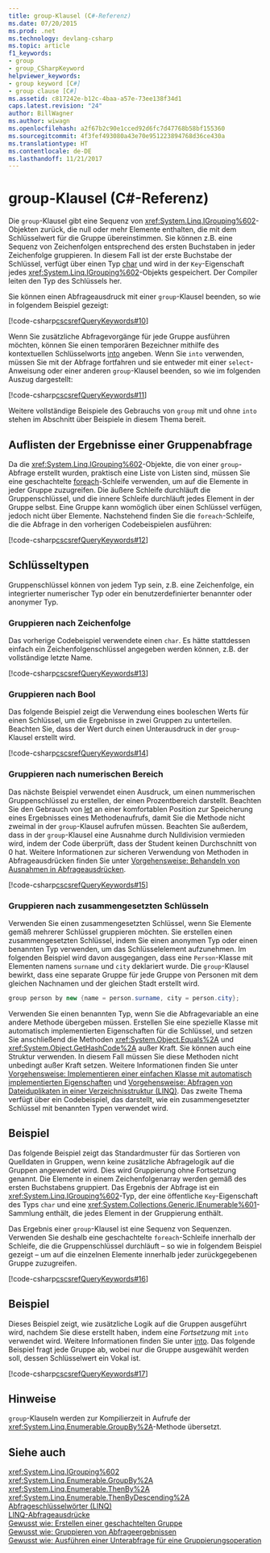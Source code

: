 ```yaml
---
title: group-Klausel (C#-Referenz)
ms.date: 07/20/2015
ms.prod: .net
ms.technology: devlang-csharp
ms.topic: article
f1_keywords:
- group
- group_CSharpKeyword
helpviewer_keywords:
- group keyword [C#]
- group clause [C#]
ms.assetid: c817242e-b12c-4baa-a57e-73ee138f34d1
caps.latest.revision: "24"
author: BillWagner
ms.author: wiwagn
ms.openlocfilehash: a2f67b2c90e1cced92d6fc7d47768b58bf155360
ms.sourcegitcommit: 4f3fef493080a43e70e951223894768d36ce430a
ms.translationtype: HT
ms.contentlocale: de-DE
ms.lasthandoff: 11/21/2017
---
```

# <a name="group-clause-c-reference"></a>group-Klausel (C#-Referenz)
Die `group`-Klausel gibt eine Sequenz von <xref:System.Linq.IGrouping%602>-Objekten zurück, die null oder mehr Elemente enthalten, die mit dem Schlüsselwert für die Gruppe übereinstimmen. Sie können z.B. eine Sequenz von Zeichenfolgen entsprechend des ersten Buchstaben in jeder Zeichenfolge gruppieren. In diesem Fall ist der erste Buchstabe der Schlüssel, verfügt über einen Typ [char](../../../csharp/language-reference/keywords/char.md) und wird in der `Key`-Eigenschaft jedes <xref:System.Linq.IGrouping%602>-Objekts gespeichert. Der Compiler leiten den Typ des Schlüssels her.  
  
 Sie können einen Abfrageausdruck mit einer `group`-Klausel beenden, so wie in folgendem Beispiel gezeigt:  
  
 [!code-csharp[cscsrefQueryKeywords#10](../../../csharp/language-reference/keywords/codesnippet/CSharp/group-clause_1.cs)]  
  
 Wenn Sie zusätzliche Abfragevorgänge für jede Gruppe ausführen möchten, können Sie einen temporären Bezeichner mithilfe des kontextuellen Schlüsselworts [into](../../../csharp/language-reference/keywords/into.md) angeben. Wenn Sie `into` verwenden, müssen Sie mit der Abfrage fortfahren und sie entweder mit einer `select`-Anweisung oder einer anderen `group`-Klausel beenden, so wie im folgenden Auszug dargestellt:  
  
 [!code-csharp[cscsrefQueryKeywords#11](../../../csharp/language-reference/keywords/codesnippet/CSharp/group-clause_2.cs)]  
  
 Weitere vollständige Beispiele des Gebrauchs von `group` mit und ohne `into` stehen im Abschnitt über Beispiele in diesem Thema bereit.  
  
## <a name="enumerating-the-results-of-a-group-query"></a>Auflisten der Ergebnisse einer Gruppenabfrage  
 Da die <xref:System.Linq.IGrouping%602>-Objekte, die von einer `group`-Abfrage erstellt wurden, praktisch eine Liste von Listen sind, müssen Sie eine geschachtelte [foreach](../../../csharp/language-reference/keywords/foreach-in.md)-Schleife verwenden, um auf die Elemente in jeder Gruppe zuzugreifen. Die äußere Schleife durchläuft die Gruppenschlüssel, und die innere Schleife durchläuft jedes Element in der Gruppe selbst. Eine Gruppe kann womöglich über einen Schlüssel verfügen, jedoch nicht über Elemente. Nachstehend finden Sie die `foreach`-Schleife, die die Abfrage in den vorherigen Codebeispielen ausführen:  
  
 [!code-csharp[cscsrefQueryKeywords#12](../../../csharp/language-reference/keywords/codesnippet/CSharp/group-clause_3.cs)]  
  
## <a name="key-types"></a>Schlüsseltypen  
 Gruppenschlüssel können von jedem Typ sein, z.B. eine Zeichenfolge, ein integrierter numerischer Typ oder ein benutzerdefinierter benannter oder anonymer Typ.  
  
### <a name="grouping-by-string"></a>Gruppieren nach Zeichenfolge  
 Das vorherige Codebeispiel verwendete einen `char`. Es hätte stattdessen einfach ein Zeichenfolgenschlüssel angegeben werden können, z.B. der vollständige letzte Name.  
  
 [!code-csharp[cscsrefQueryKeywords#13](../../../csharp/language-reference/keywords/codesnippet/CSharp/group-clause_4.cs)]  
  
### <a name="grouping-by-bool"></a>Gruppieren nach Bool  
 Das folgende Beispiel zeigt die Verwendung eines booleschen Werts für einen Schlüssel, um die Ergebnisse in zwei Gruppen zu unterteilen. Beachten Sie, dass der Wert durch einen Unterausdruck in der `group`-Klausel erstellt wird.  
  
 [!code-csharp[cscsrefQueryKeywords#14](../../../csharp/language-reference/keywords/codesnippet/CSharp/group-clause_5.cs)]  
  
### <a name="grouping-by-numeric-range"></a>Gruppieren nach numerischen Bereich  
 Das nächste Beispiel verwendet einen Ausdruck, um einen nummerischen Gruppenschlüssel zu erstellen, der einen Prozentbereich darstellt. Beachten Sie den Gebrauch von [let](../../../csharp/language-reference/keywords/let-clause.md) an einer komfortablen Position zur Speicherung eines Ergebnisses eines Methodenaufrufs, damit Sie die Methode nicht zweimal in der `group`-Klausel aufrufen müssen. Beachten Sie außerdem, dass in der `group`-Klausel eine Ausnahme durch Nulldivision vermieden wird, indem der Code überprüft, dass der Student keinen Durchschnitt von 0 hat. Weitere Informationen zur sicheren Verwendung von Methoden in Abfrageausdrücken finden Sie unter [Vorgehensweise: Behandeln von Ausnahmen in Abfrageausdrücken](../../../csharp/programming-guide/linq-query-expressions/how-to-handle-exceptions-in-query-expressions.md).  
  
 [!code-csharp[cscsrefQueryKeywords#15](../../../csharp/language-reference/keywords/codesnippet/CSharp/group-clause_6.cs)]  
  
### <a name="grouping-by-composite-keys"></a>Gruppieren nach zusammengesetzten Schlüsseln  
 Verwenden Sie einen zusammengesetzten Schlüssel, wenn Sie Elemente gemäß mehrerer Schlüssel gruppieren möchten. Sie erstellen einen zusammengesetzten Schlüssel, indem Sie einen anonymen Typ oder einen benannten Typ verwenden, um das Schlüsselelement aufzunehmen. Im folgenden Beispiel wird davon ausgegangen, dass eine `Person`-Klasse mit Elementen namens `surname` und `city` deklariert wurde. Die `group`-Klausel bewirkt, dass eine separate Gruppe für jede Gruppe von Personen mit dem gleichen Nachnamen und der gleichen Stadt erstellt wird.  
  
```csharp  
group person by new {name = person.surname, city = person.city};  
```  
  
 Verwenden Sie einen benannten Typ, wenn Sie die Abfragevariable an eine andere Methode übergeben müssen. Erstellen Sie eine spezielle Klasse mit automatisch implementierten Eigenschaften für die Schlüssel, und setzen Sie anschließend die Methoden <xref:System.Object.Equals%2A> und <xref:System.Object.GetHashCode%2A> außer Kraft. Sie können auch eine Struktur verwenden. In diesem Fall müssen Sie diese Methoden nicht unbedingt außer Kraft setzen. Weitere Informationen finden Sie unter [Vorgehensweise: Implementieren einer einfachen Klasse mit automatisch implementierten Eigenschaften](../../../csharp/programming-guide/classes-and-structs/how-to-implement-a-lightweight-class-with-auto-implemented-properties.md) und [Vorgehensweise: Abfragen von Dateiduplikaten in einer Verzeichnisstruktur (LINQ)](../../programming-guide/concepts/linq/how-to-query-for-duplicate-files-in-a-directory-tree-linq.md). Das zweite Thema verfügt über ein Codebeispiel, das darstellt, wie ein zusammengesetzter Schlüssel mit benannten Typen verwendet wird.  
  
## <a name="example"></a>Beispiel  
 Das folgende Beispiel zeigt das Standardmuster für das Sortieren von Quelldaten in Gruppen, wenn keine zusätzliche Abfragelogik auf die Gruppen angewendet wird. Dies wird Gruppierung ohne Fortsetzung genannt. Die Elemente in einem Zeichenfolgenarray werden gemäß des ersten Buchstabens gruppiert. Das Ergebnis der Abfrage ist ein <xref:System.Linq.IGrouping%602>-Typ, der eine öffentliche `Key`-Eigenschaft des Typs `char` und eine <xref:System.Collections.Generic.IEnumerable%601>-Sammlung enthält, die jedes Element in der Gruppierung enthält.  
  
 Das Ergebnis einer `group`-Klausel ist eine Sequenz von Sequenzen. Verwenden Sie deshalb eine geschachtelte `foreach`-Schleife innerhalb der Schleife, die die Gruppenschlüssel durchläuft – so wie in folgendem Beispiel gezeigt – um auf die einzelnen Elemente innerhalb jeder zurückgegebenen Gruppe zuzugreifen.  
  
 [!code-csharp[cscsrefQueryKeywords#16](../../../csharp/language-reference/keywords/codesnippet/CSharp/group-clause_7.cs)]  
  
## <a name="example"></a>Beispiel  
 Dieses Beispiel zeigt, wie zusätzliche Logik auf die Gruppen ausgeführt wird, nachdem Sie diese erstellt haben, indem eine *Fortsetzung* mit `into` verwendet wird. Weitere Informationen finden Sie unter [into](../../../csharp/language-reference/keywords/into.md). Das folgende Beispiel fragt jede Gruppe ab, wobei nur die Gruppe ausgewählt werden soll, dessen Schlüsselwert ein Vokal ist.  
  
 [!code-csharp[cscsrefQueryKeywords#17](../../../csharp/language-reference/keywords/codesnippet/CSharp/group-clause_8.cs)]  
  
## <a name="remarks"></a>Hinweise  
 `group`-Klauseln werden zur Kompilierzeit in Aufrufe der <xref:System.Linq.Enumerable.GroupBy%2A>-Methode übersetzt.  
  
## <a name="see-also"></a>Siehe auch  
 <xref:System.Linq.IGrouping%602>  
 <xref:System.Linq.Enumerable.GroupBy%2A>  
 <xref:System.Linq.Enumerable.ThenBy%2A>  
 <xref:System.Linq.Enumerable.ThenByDescending%2A>  
 [Abfrageschlüsselwörter (LINQ)](../../../csharp/language-reference/keywords/query-keywords.md)  
 [LINQ-Abfrageausdrücke](../../../csharp/programming-guide/linq-query-expressions/index.md)  
 [Gewusst wie: Erstellen einer geschachtelten Gruppe](../../../csharp/programming-guide/linq-query-expressions/how-to-create-a-nested-group.md)  
 [Gewusst wie: Gruppieren von Abfrageergebnissen](../../../csharp/programming-guide/linq-query-expressions/how-to-group-query-results.md)  
 [Gewusst wie: Ausführen einer Unterabfrage für eine Gruppierungsoperation](../../../csharp/programming-guide/linq-query-expressions/how-to-perform-a-subquery-on-a-grouping-operation.md)
